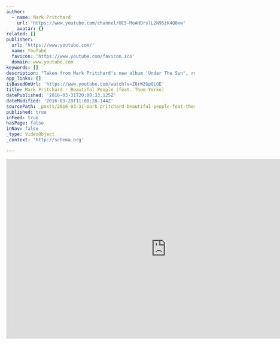 ```yaml
---
author:
  - name: Mark Pritchard
    url: 'https://www.youtube.com/channel/UC5-MoAHDrslL2N9SiK4Q0vw'
    avatar: {}
related: []
publisher:
  url: 'https://www.youtube.com/'
  name: YouTube
  favicon: 'https://www.youtube.com/favicon.ico'
  domain: www.youtube.com
keywords: []
description: "Taken from Mark Pritchard's new album 'Under The Sun', released on 13 May 2016 via Warp Records Buy on iTunes: http://smarturl.it/sun-iTunes Buy on Bleep: http://smarturl.it/sun-bleep Stream on Spotify: http://smarturl.it/sun-spotify Image by Jonathan Zawada http://markprtchrd.com/ https://www.facebook.com/markprtchrd https://twitter.com/markprtchrd"
app_links: []
isBasedOnUrl: 'https://www.youtube.com/watch?v=Z6rW2GpQLQE'
title: Mark Pritchard - Beautiful People (feat. Thom Yorke)
datePublished: '2016-03-31T20:00:33.125Z'
dateModified: '2016-03-28T11:00:28.144Z'
sourcePath: _posts/2016-03-31-mark-pritchard-beautiful-people-feat-thom-yorke.md
published: true
inFeed: true
hasPage: false
inNav: false
_type: VideoObject
_context: 'http://schema.org'

---
```

<iframe src="https://cdn.embedly.com/widgets/media.html?src=https%3A%2F%2Fwww.youtube.com%2Fembed%2FZ6rW2GpQLQE%3Ffeature%3Doembed&amp;url=https%3A%2F%2Fwww.youtube.com%2Fwatch%3Fv%3DZ6rW2GpQLQE&amp;image=https%3A%2F%2Fi.ytimg.com%2Fvi%2FZ6rW2GpQLQE%2Fhqdefault.jpg&amp;key=b7d04c9b404c499eba89ee7072e1c4f7&amp;type=text%2Fhtml&amp;schema=youtube" width="854" height="480" scrolling="no" frameborder="0" allowfullscreen="allowfullscreen" style=""></iframe>